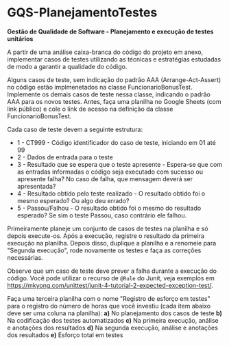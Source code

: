 # GQS-PlanejamentoTestes
**Gestão de Qualidade de Software - Planejamento e execução de testes unitários**

A partir de uma análise caixa-branca do código do projeto em  anexo, implementar casos de testes utilizando as técnicas e estratégias  estudadas de modo a garantir a qualidade do código.

Alguns  casos de teste, sem indicação do padrão AAA (Arrange-Act-Assert) no  código estão implmenetados na classe FuncionarioBonusTest. Implemente os demais casos de teste nessa classe, indicando o padrão AAA para os  novos testes. Antes, faça uma planilha no Google Sheets (com link  público) e cole o link de acesso na definição da classe  FuncionarioBonusTest.

Cada caso de teste devem a seguinte estrutura:

- 1 - CT999 - Código identificador do caso de teste, iniciando em 01 até 99
- 2 - Dados de entrada para o teste
- 3 - Resultado que se espera que o teste apresente - Espera-se que com as  entradas informadas o código seja executado com sucesso ou apresente  falha? No caso de falha, que mensagem deverá ser apresentada?
- 4 - Resultado obtido pelo teste realizado - O resultado obtido foi o mesmo esperado? Ou algo deu errado?
- 5 - Passou/Falhou - O resultado obtido foi o mesmo do resultado esperado? Se sim o teste Passou, caso contrário ele falhou.

Primeiramente planeje um conjunto de casos de testes na planilha e só depois  execute-os. Após a execução, registre o resultado da primeira execução  na planilha.
Depois disso, duplique a planilha e a renomeie para  "Segunda execução", rode novamente os testes e faça as correções  necessárias.

Observe que um caso de teste deve prever a falha durante a execução do código. Você pode utilizar o recurso de `@Rule` do  Junit, veja exemplos em https://mkyong.com/unittest/junit-4-tutorial-2-expected-exception-test/. 

Faça uma terceira planilha com o nome "Registro de esforço em testes" para o registro do número de horas que você investiu (cada item abaixo deve  ser uma coluna na planilha):
**a)** No planejamento dos casos de teste
**b)** Na codificação dos testes automatizados
**c)** Na primeira execução, análise e anotações dos resultados
**d)** Na segunda execução, análise e anotações dos resultados
**e)** Esforço total em testes
